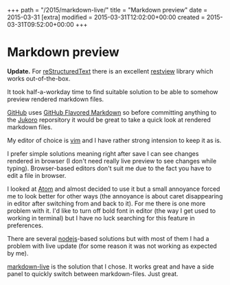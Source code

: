 +++
path = "/2015/markdown-live/"
title = "Markdown preview"
date = 2015-03-31
[extra]
modified = 2015-03-31T12:02:00+00:00
created = 2015-03-31T09:52:00+00:00
+++
# Markdown preview

<div class="note">

**Update.** For [reStructuredText][rst] there is an excellent [restview][restview]
library which works out-of-the-box.

</div>

It took half-a-workday time to find suitable solution to be able to somehow
preview rendered markdown files.

[GitHub][github] uses [GitHub Flavored Markdown][ghmd] so before committing
anything to the [Jukoro][jukoro] reporsitory it would be great to take a quick
look at rendered markdown files.

My editor of choice is [vim][vim] and I have rather strong intension to keep it
as is.

I prefer simple solutions meaning right after save I can see changes rendered
in browser (I don't need really live preview to see changes while typing).
Browser-based editors don't suit me due to the fact you have to edit a file in
browser.

I looked at [Atom][atom] and almost decided to use it but a small annoyance
forced me to look better for other ways (the annoyance is about caret
disappearing in editor after switching from and back to it).
For me there is one more problem with it.
I'd like to turn off bold font in editor (the way I get used to working
in terminal) but I have no luck searching for this feature in preferences.

There are several [nodejs][node]-based solutions but with most of them I had a
problem with live update (for some reason it was not working as expected by me).

[markdown-live][mdlive] is the solution that I chose.
It works great and have a side panel to quickly switch between markdown-files.
Just great.


[github]: https://github.com/
[ghmd]: https://help.github.com/articles/github-flavored-markdown/
[jukoro]: https://github.com/ysegorov/jukoro/
[vim]: http://www.vim.org/
[atom]: https://atom.io/
[node]: https://nodejs.org/
[mdlive]: https://github.com/mobily/markdown-live
[restview]: https://mg.pov.lt/restview/
[rst]: http://docutils.sourceforge.net/rst.html
